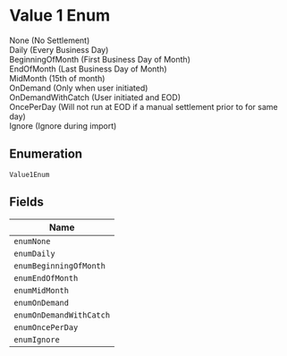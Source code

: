 
# Value 1 Enum

None (No Settlement)<br>  Daily (Every Business Day)<br>  BeginningOfMonth (First Business Day of Month)<br>  EndOfMonth (Last Business Day of Month)<br>  MidMonth (15th of month)<br>  OnDemand (Only when user initiated)<br>  OnDemandWithCatch (User initiated and EOD)<br>  OncePerDay (Will not run at EOD if a manual settlement prior to for same day)<br>  Ignore (Ignore during import)<br>

## Enumeration

`Value1Enum`

## Fields

| Name |
|  --- |
| `enumNone` |
| `enumDaily` |
| `enumBeginningOfMonth` |
| `enumEndOfMonth` |
| `enumMidMonth` |
| `enumOnDemand` |
| `enumOnDemandWithCatch` |
| `enumOncePerDay` |
| `enumIgnore` |

